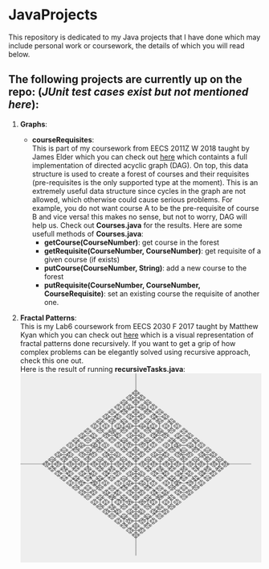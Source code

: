 # JavaProjects
  This repository is dedicated to my Java projects that I have done which may include personal work or coursework, the details of which you will read below.
## The following projects are currently up on the repo: (*JUnit test cases exist but not mentioned here*):

   1. **Graphs**:  
   
      * **courseRequisites**:  
         This is part of my coursework from EECS 2011Z W 2018 taught by James Elder which you can check out [here](https://www.eecs.yorku.ca/course_archive/2017-18/W/2011Z/ "EECS2011Z by James Elder") which containts a full implementation of directed acyclic graph (DAG). On top, this data structure is used to create a forest of courses and their requisites (pre-requisites is the only supported type at the moment). This is an extremely useful data structure since cycles in the graph are not allowed, which otherwise could cause serious problems. For example, you do not want course A to be the pre-requisite of course B and vice versa! this makes no sense, but not to worry, DAG will help us. Check out **Courses.java** for the results. Here are some usefull methods of **Courses.java**:  
         - **getCourse(CourseNumber)**: get course in the forest
         - **getRequisite(CourseNumber, CourseNumber)**: get requisite of a given course (if exists)
         - **putCourse(CourseNumber, String)**: add a new course to the forest
         - **putRequisite(CourseNumber, CourseNumber, CourseRequisite)**: set an existing course the requisite of another one.
 2.  **Fractal Patterns**:  
       This is my Lab6 coursework from EECS 2030 F 2017 taught by Matthew Kyan which you can check out [here](https://www.eecs.yorku.ca/course_archive/2017-18/F/2030b/labs/lab6/EECS2030Lab6_F2017.html "EECS2030 Lab6") which is a visual representation of fractal patterns done recursively. If you want to get a grip of how complex problems can be elegantly solved using recursive approach, check this one out.   
       Here is the result of running **recursiveTasks.java**:  
        ![fractal pattern example](https://github.com/arianseyedi/JavaProjects/blob/master/FractalPatterns/fp.png "Fractal Patterns Example")
